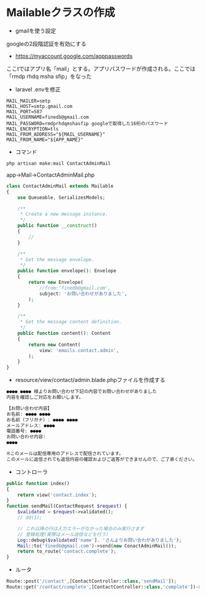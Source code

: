 # Mailableクラスの作成

- gmailを使う設定

googleの2段階認証を有効にする


- https://myaccount.google.com/apppasswords


ここtではアプリ名「mail」とする。アプリパスワードが作成される。ここでは「rmdp rhdq msha sfip」をなった

- laravel .envを修正

```
MAIL_MAILER=smtp
MAIL_HOST=smtp.gmail.com
MAIL_PORT=587
MAIL_USERNAME=finedb@gmail.com
MAIL_PASSWORD=rmdprhdqmshasfip googleで取得した16桁のパスワード
MAIL_ENCRYPTION=tls
MAIL_FROM_ADDRESS="${MAIL_USERNAME}"
MAIL_FROM_NAME="${APP_NAME}"
```


- コマンド

```
php artisan make:mail ContactAdminMail
```

app->Mail->ContactAdminMail.php

```php
class ContactAdminMail extends Mailable
{
    use Queueable, SerializesModels;

    /**
     * Create a new message instance.
     */
    public function __construct()
    {
        //
    }

    /**
     * Get the message envelope.
     */
    public function envelope(): Envelope
    {
        return new Envelope(
            //from:'finedb@gmail.com',
            subject: 'お問い合わせがありました',
        );
    }

    /**
     * Get the message content definition.
     */
    public function content(): Content
    {
        return new Content(
            view: 'emails.contact.admin',
        );
    }
}
```


- resource/view/contact/admin.blade.phpファイルを作成する

```php
●●●● ●●●● 様よりお問い合わせ下記の内容でお問い合わせがありました
内容を確認しご対応をお願いします。

【お問い合わせ内容】
お名前: ●●●● ●●●●
お名前（フリガナ）: ●●●● ●●●●
メールアドレス: ●●●●
電話番号: ●●●●
お問い合わせ内容:
●●●●

※このメールは配信専用のアドレスで配信されています。
このメールに返信されても返信内容の確認およびご返答ができませんので、ご了承ください。
```

- コントローラ

```php
public function index()
{
    return view('contact.index');
}
function sendMail(ContactRequest $request) {
    $validated = $request->validated();
    // dd(1);

    // これ以降の行は入力エラーがなかった場合のみ実行さます
    // 登録処理(実際はメール送信などを行う)
    Log::debug($validated['name']. 'さんよりお問い合わがありました');
    Mail::to('finedb@gmail.com')->send(new ConactAdminMail());
    return to_route('contact.complete');
}
```

- ルータ

```php
Route::post('/contact',[ContactController::class,'sendMail']);
Route::get('/contact/complete',[ContactController::class,'complete'])->name('contact.complete');
```
